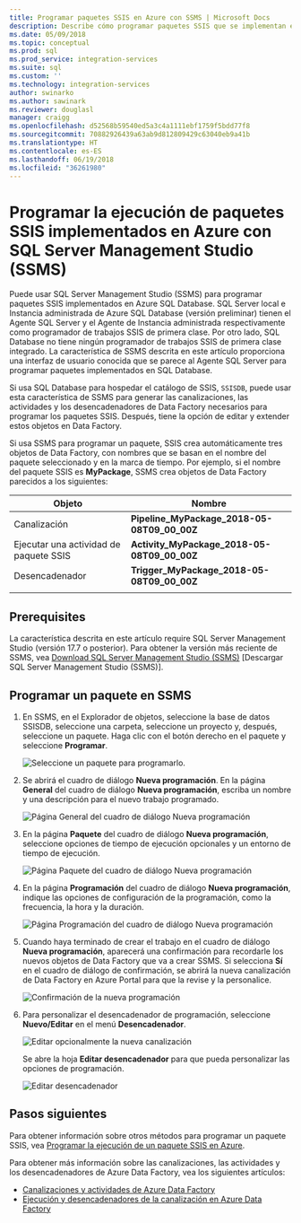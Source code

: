 ```yaml
---
title: Programar paquetes SSIS en Azure con SSMS | Microsoft Docs
description: Describe cómo programar paquetes SSIS que se implementan en Azure SQL Database usando el comando Schedule en SQL Server Management Studio (SSMS).
ms.date: 05/09/2018
ms.topic: conceptual
ms.prod: sql
ms.prod_service: integration-services
ms.suite: sql
ms.custom: ''
ms.technology: integration-services
author: swinarko
ms.author: sawinark
ms.reviewer: douglasl
manager: craigg
ms.openlocfilehash: d52568b59540ed5a3c4a1111ebf1759f5bdd77f8
ms.sourcegitcommit: 70882926439a63ab9d812809429c63040eb9a41b
ms.translationtype: HT
ms.contentlocale: es-ES
ms.lasthandoff: 06/19/2018
ms.locfileid: "36261980"
---
```

# <a name="schedule-the-execution-of-ssis-packages-deployed-in-azure-with-sql-server-management-studio-ssms"></a>Programar la ejecución de paquetes SSIS implementados en Azure con SQL Server Management Studio (SSMS)

Puede usar SQL Server Management Studio (SSMS) para programar paquetes SSIS implementados en Azure SQL Database. SQL Server local e Instancia administrada de Azure SQL Database (versión preliminar) tienen el Agente SQL Server y el Agente de Instancia administrada respectivamente como programador de trabajos SSIS de primera clase. Por otro lado, SQL Database no tiene ningún programador de trabajos SSIS de primera clase integrado. La característica de SSMS descrita en este artículo proporciona una interfaz de usuario conocida que se parece al Agente SQL Server para programar paquetes implementados en SQL Database.

Si usa SQL Database para hospedar el catálogo de SSIS, `SSISDB`, puede usar esta característica de SSMS para generar las canalizaciones, las actividades y los desencadenadores de Data Factory necesarios para programar los paquetes SSIS. Después, tiene la opción de editar y extender estos objetos en Data Factory.

Si usa SSMS para programar un paquete, SSIS crea automáticamente tres objetos de Data Factory, con nombres que se basan en el nombre del paquete seleccionado y en la marca de tiempo. Por ejemplo, si el nombre del paquete SSIS es **MyPackage**, SSMS crea objetos de Data Factory parecidos a los siguientes:

| Objeto | Nombre |
|---|---|
| Canalización | **Pipeline_MyPackage_2018-05-08T09_00_00Z** |
| Ejecutar una actividad de paquete SSIS | **Activity_MyPackage_2018-05-08T09_00_00Z** |
| Desencadenador | **Trigger_MyPackage_2018-05-08T09_00_00Z** |
|||

## <a name="prerequisites"></a>Prerequisites

La característica descrita en este artículo require SQL Server Management Studio (versión 17.7 o posterior). Para obtener la versión más reciente de SSMS, vea [Download SQL Server Management Studio (SSMS)](../../ssms/download-sql-server-management-studio-ssms.md) [Descargar SQL Server Management Studio (SSMS)].

## <a name="schedule-a-package-in-ssms"></a>Programar un paquete en SSMS

1. En SSMS, en el Explorador de objetos, seleccione la base de datos SSISDB, seleccione una carpeta, seleccione un proyecto y, después, seleccione un paquete. Haga clic con el botón derecho en el paquete y seleccione **Programar**.

    ![Seleccione un paquete para programarlo.](media/ssis-azure-schedule-packages-ssms/schedule-ssms-image1-schedule.png)

2. Se abrirá el cuadro de diálogo **Nueva programación**. En la página **General** del cuadro de diálogo **Nueva programación**, escriba un nombre y una descripción para el nuevo trabajo programado.

    ![Página General del cuadro de diálogo Nueva programación](media/ssis-azure-schedule-packages-ssms/schedule-ssms-image2-new-schedule.png)

3. En la página **Paquete** del cuadro de diálogo **Nueva programación**, seleccione opciones de tiempo de ejecución opcionales y un entorno de tiempo de ejecución.

    ![Página Paquete del cuadro de diálogo Nueva programación](media/ssis-azure-schedule-packages-ssms/schedule-ssms-image3-new-schedule2.png)

4. En la página **Programación** del cuadro de diálogo **Nueva programación**, indique las opciones de configuración de la programación, como la frecuencia, la hora y la duración.

    ![Página Programación del cuadro de diálogo Nueva programación](media/ssis-azure-schedule-packages-ssms/schedule-ssms-image4-new-schedule3.png)

5. Cuando haya terminado de crear el trabajo en el cuadro de diálogo **Nueva programación**, aparecerá una confirmación para recordarle los nuevos objetos de Data Factory que va a crear SSMS. Si selecciona **Sí** en el cuadro de diálogo de confirmación, se abrirá la nueva canalización de Data Factory en Azure Portal para que la revise y la personalice.

    ![Confirmación de la nueva programación](media/ssis-azure-schedule-packages-ssms/schedule-ssms-image5-confirmation.png)

6. Para personalizar el desencadenador de programación, seleccione **Nuevo/Editar** en el menú **Desencadenador**.

    ![Editar opcionalmente la nueva canalización](media/ssis-azure-schedule-packages-ssms/schedule-ssms-image6-edit.png)

    Se abre la hoja **Editar desencadenador** para que pueda personalizar las opciones de programación.

    ![Editar desencadenador](media/ssis-azure-schedule-packages-ssms/schedule-ssms-image7-edit2.png)

## <a name="next-steps"></a>Pasos siguientes

Para obtener información sobre otros métodos para programar un paquete SSIS, vea [Programar la ejecución de un paquete SSIS en Azure](ssis-azure-schedule-packages.md).

Para obtener más información sobre las canalizaciones, las actividades y los desencadenadores de Azure Data Factory, vea los siguientes artículos:
-   [Canalizaciones y actividades de Azure Data Factory](https://docs.microsoft.com/azure/data-factory/concepts-pipelines-activities)
-   [Ejecución y desencadenadores de la canalización en Azure Data Factory](https://docs.microsoft.com/azure/data-factory/concepts-pipeline-execution-triggers)
